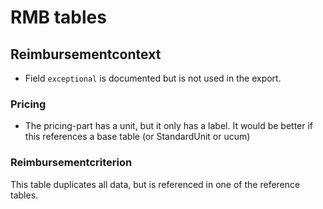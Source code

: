 # RMB tables

## Reimbursementcontext
* Field `exceptional` is documented but is not used in the export. 

### Pricing
* The pricing-part has a unit, but it only has a label. It would be better if this references a base table (or StandardUnit or ucum)

### Reimbursementcriterion
This table duplicates all data, but is referenced in one of the reference tables.
